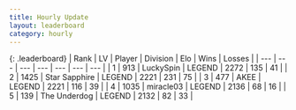 ```yaml
---
title: Hourly Update
layout: leaderboard
category: hourly
---
```


{: .leaderboard}
| Rank | LV | Player | Division | Elo | Wins | Losses |
| --- | --- | --- | --- | --- | --- | --- |
| <span data-change="0">1</span> | 913 | <span title="ID: 498412">LuckySpin</span> | LEGEND | <span data-change="0">2272</span> | <span data-change="0">135</span> | <span data-change="0">41</span> |
| <span data-change="0">2</span> | 1425 | <span title="ID: 315148">Star Sapphire</span> | LEGEND | <span data-change="-19">2221</span> | <span data-change="1">231</span> | <span data-change="2">75</span> |
| <span data-change="0">3</span> | 477 | <span title="ID: 455100">AKEE</span> | LEGEND | <span data-change="-6">2221</span> | <span data-change="1">116</span> | <span data-change="1">39</span> |
| <span data-change="1">4</span> | 1035 | <span title="ID: 416373">miracle03</span> | LEGEND | <span data-change="0">2136</span> | <span data-change="0">68</span> | <span data-change="0">16</span> |
| <span data-change="3">5</span> | 139 | <span title="ID: 514789">The Underdog</span> | LEGEND | <span data-change="7">2132</span> | <span data-change="1">82</span> | <span data-change="0">33</span> |